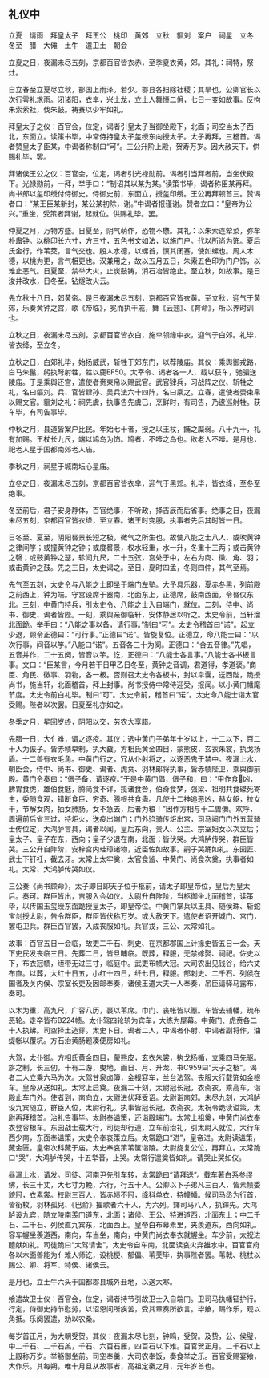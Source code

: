 ## 礼仪中


立夏　请雨　拜皇太子　拜王公　桃印　黄郊　立秋　貙刘　案户　祠星　立冬　冬至　腊　大傩　土牛　遣卫土　朝会

立夏之日，夜漏未尽五刻，京都百官皆衣赤，至季夏衣黄，郊。其礼：祠特，祭灶。

自立春至立夏尽立秋，郡国上雨泽。若少。郡县各扫除社稷；其旱也，公卿官长以次行雩礼求雨。闭诸阳，衣皁，兴土龙，立土人舞憧二佾，七日一变如故事。反拘朱索萦社，伐朱鼓。祷赛以少牢如礼。

拜皇太子之仪：百官会，位定，谒者引皇太子当御坐殿下，北面；司空当太子西北，东面立。读策书毕，中常侍持皇太子玺绶东向授太子。太子再拜，三稽首。谒者赞皇太子臣某，中谒者称制曰“可”。三公升阶上殿，贺寿万岁。因大赦天下。供赐礼毕，罢。

拜诸侯王公之仪：百官会，位定，谒者引光禄勋前。谒者引当拜者前，当坐伏殿下。光禄勋前，一拜，举手曰：“制诏其以某为某。”读策书毕，谒者称臣某再拜。尚书郎以玺印绶付侍御史。侍御史前，东面立，授玺印绶。王公再拜顿首三。赞谒者曰：“某王臣某新封，某公某初除，谢。”中谒者报谨谢。赞者立曰：“皇帝为公兴。”重坐，受策者拜谢，起就位。供赐礼毕。罢。

仲夏之月，万物方盛。日夏至，阴气萌作，恐物不懋。其礼：以朱索连荤菜，弥牟朴蛊钟。以桃印长六寸，方三寸，五色书文如法，以施门户。代以所尚为饰。夏后氏金行，作苇茭，言气交也。殷人水德，以螺首，慎其闭塞，使如螺也。周人木德，以桃为更，言气相更也。汉兼用之，故以五月五日，朱索五色印为门户饰，以难止恶气。日夏至，禁举大火，止炭鼓铸，消石冶皆绝止。至立秋，如故事。是日浚井改水，日冬至。钻燧改火云。

先立秋十八日，郊黄帝。是日夜漏未尽五刻，京都百官皆衣黄。至立秋，迎气于黄郊，乐奏黄钟之宫，歌《帝临》，冕而执干戚，舞《云翘》、《育命》，所以养时训也。

立秋之日，夜漏未尽五刻，京都百官皆衣白，施皁领缘中衣，迎气于白郊。礼毕，皆衣绛，至立冬。

立秋之日，白郊礼毕，始扬威武，斩牲于郊东门，以荐陵庙。其仪：乘舆御戎路，白马朱鬣，躬执弩射牲，牲以鹿EF50。太宰令、谒者各一人，载以获车，驰驷送陵庙。于是乘舆还宫，遣使者赍束帛以赐武官。武官肄兵，习战阵之仪、斩牲之礼，名曰貙刘。兵、官皆肄孙、吴兵法六十四阵，名曰乘之。立春，遣使者赍束帛以赐文官。貙刘之礼：祠先虞，执事告先虞已，烹鲜时，有司告，乃逡巡射牲。获车毕，有司告事毕。

仲秋之月，县道皆案户比民。年始七十者，授之以王杖，餔之糜弱。八十九十，礼有加赐。王杖长九尺，端以鸠鸟为饰。鸠者，不噎之鸟也。欲老人不噎。是月也，祀老人星于国都南郊老人庙。

季秋之月，祠星于城南坛心星庙。

立冬之日，夜漏未尽五刻，京都百官皆衣皁，迎气于黑郊。礼毕，皆衣绛，至冬至绝事。

冬至前后，君子安身静体，百官绝事，不听政，择吉辰而后省事。绝事之日，夜漏未尽五刻，京都百官皆衣绛，至立春。诸王时变服，执事者先后其时皆一日。

日冬至、夏至，阴阳晷景长短之极，微气之所生也。故使八能之士八人，或吹黄钟之律间竽；或撞黄钟之钟；或度晷景，权水轻重，水一升，冬重十三两；或击黄钟之磬；或鼓黄钟之瑟，轸间九尺，二十五弦，宫处于中，左右为商、徵、角、羽；或击黄钟之鼓。先之三日，太史谒之。至日，夏时四孟，冬则四仲，其气至焉。

先气至五刻，太史令与八能之士即坐于端门左塾。大予具乐器，夏赤冬黑，列前殿之前西上，钟为端。守宫设席于器南，北面东上，正德席，鼓南西面，令晷仪东北。三刻，中黄门持兵，引太史令、八能之士入自端门，就位。二刻，侍中、尚书、御史、谒者皆陛。一刻，乘舆亲御临轩，安体静居以听之。太史令前，当轩溜北面跪。举手曰：“八能之事以备，请行事。”制曰“可”。太史令稽首曰“诺”。起立少退，顾令正德曰：“可行事。”正德曰“诺”。皆旋复位。正德立，命八能士曰：“以次行事，间音以竽。”八能曰“诺”。五音各三十为阕。正德曰：“合五音律。”先唱，五音并作，二十五阕，皆音以竽。讫，正德曰：“八能士各言事。”八能士各书板言事。文曰：“臣某言，今月若干日甲乙日冬至，黄钟之音调，君道得，孝道褒。”商臣、角民、徵事、羽物，各一板。否则召太史令各板书，封以皁囊，送西陛，跪授尚书，施当轩，北面稽首，拜上封事。尚书授侍中常侍迎受，报闻。以小黄门幡麾节度。太史令前白礼毕。制曰“可”。太史令前，稽首曰“诺”。太史命八能士诣太官受赐。陛者以次罢。日夏至礼亦如之。

冬季之月，星回岁终，阴阳以交，劳农大享腊。

先腊一日，大亻难，谓之逐疫。其仪：选中黄门子弟年十岁以上，十二以下，百二十人为侲子。皆赤帻皁制，执大鼗。方相氏黄金四目，蒙熊皮，玄衣朱裳，执戈扬盾。十二兽有衣毛角。中黄门行之，冗从仆射将之，以逐恶鬼于禁中。夜漏上水，朝臣会，侍中、尚书、御史、谒者、虎贲、羽林郎将执事，皆赤帻陛卫，乘舆御前殿。黄门令奏曰：“侲子备，请逐疫。”于是中黄门倡，侲子和，曰：“甲作食凶，胇胃食虎，雄伯食魅，腾简食不详，揽诸食咎，伯奇食梦，强梁、祖明共食磔死寄生，委随食观，错断食巨、穷奇、腾根共食蛊。凡使十二神追恶凶，赫女躯，拉女干，节解女肉，抽女肺肠。女不急去，后者为粮！”因作方相与十二兽儛。欢呼，周遍前后省三过，持炬火，送疫出端门；门外驺骑传炬出宫，司马阙门门外五营骑士传位定，大鸿胪言具，谒者以闻。皇后东向，贵人、公主、宗室妇女以次立后；皇太子、皇子在东，西向；皇子少退在南，北面；皆伏哭。大鸿胪传哭，群臣皆哭。三公升自阼阶，安梓宫内珪璋诸物，近臣佐如故事。嗣子哭踊如礼。东园匠、武士下钉衽，截去牙。太常上太牢奠，太官食监、中黄门、尚食次奠，执事者如礼。太常、大鸿胪传哭如仪。

三公奏《尚书顾命》，太子即日即天子位于柩前，请太子即皇帝位，皇后为皇太后。奏可。群臣皆出，吉服入会如仪。太尉升自阼阶，当柩御坐北面稽首，读策毕，以传国玉玺绶东面跪授皇太子，即皇帝位。中黄门掌兵以玉具、随侯珠、斩蛇宝剑授太尉，告令群臣，群臣皆伏称万岁。或大赦天下。遣使者诏开城门、宫门，罢屯卫兵。群臣百官罢，入成丧服如礼。兵官戎，三公、太常如礼。

故事：百官五日一会临，故吏二千石、刺史、在京都郡国上计掾史皆五日一会。天下吏民发丧临三日。先葬二日，皆旦晡临。既葬，释服，无禁嫁娶、祠祀。佐史以下，布衣冠帻，绖带无过三寸，临庭中。武吏布帻大冠。大司农出见钱谷，给六丈布直。以葬，大红十日五，小红十四日，纤七日，释服。部刺史、二千石、列侯在国者及关内侯、宗室长吏及因邮奉奏，诸侯王遣大夫一人奉奏，吊臣请驿马露布，奏可。

以木为重，高九尺，广容八历，裹以苇席。巾门、丧帐皆以簟。车皆去辅轓，疏布恶轮。走卒皆布B224帻。太仆驾四轮辀为宾车，大练为屋幕。中黄门、虎贲各二十人执绋。司空择土造穿。太史卜日。谒者二人，中谒者仆射、中谒者副将作，油缇帐以覆坑。方石治黄肠题凑便房如礼。

大驾，太仆御。方相氏黄金四目，蒙熊皮，玄衣朱裳，执戈扬楯，立乘四马先驱。旂之制，长三仞，十有二游，曳地，画日、月、升龙，书C959曰“天子之柩”。谒者二人立乘六马为次。大驾甘泉卤簿，金根容车，兰台法驾。丧服大行载饰如金根车。皇帝从送如礼。太常上启奠。夜漏二十刻，太尉冠长冠，衣斋衣，乘高车，诣殿止车门外。使者到，南向立，太尉进伏拜受诏。太尉诣南郊。未尽九刻，大鸿胪设九宾随立，群臣入位，太尉行礼。执事皆冠长冠，衣斋衣。太祝令跪读谥策，太尉再拜稽首。治礼告事毕。太尉奉谥策，还诣殿端门。太常上祖奠，中黄门尚衣奉衣登容根车。东园战士载大行，司徒却行道，立车前治礼，引太尉入就位，大行车西少南，东面奉谥策，太史令奉哀策立后。太常跪曰“进”，皇帝进。太尉读谥策，藏金匮。皇帝次科藏于庙。太史奉哀策苇箧诣陵。太尉旋复公位，再拜立。太常跪曰“哭”，大鸿胪传哭，十五举音，止哭。太常行遣奠皆如礼。请哭止哭如仪。

昼漏上水，请发。司徒、河南尹先引车转，太常跪曰“请拜送”。载车著白系参缪绋，长三十丈，大七寸为輓，六行，行五十人。公卿以下子弟凡三百人，皆素帻委貌冠，衣素裳。校尉三百人，皆赤帻不冠，绛科单衣，持幢幡。候司马丞为行首，皆衔枚。羽林孤兒、《巴俞》擢歌者六十人，为六列。鐸司马八人，执鐸先。大鸿胪设九宾，随立陵南羡门道东，北面；诸侯、王公、特进道西，北面东上；中二千石、二千石、列侯直九宾东，北面西上。皇帝白布幕素里，夹羡道东，西向如礼。容车幄坐羡道西，南向，车当坐，南向，中黄门尚衣奉衣就幄坐。车少前，太祝进醴献如礼。司徒跪曰“大驾请舍”，太史令自车南，北面读哀火弃雒水中。百官官府各以木面兽能为亻难人师讫，设桃梗、郁儡、苇茭毕，执事陛者罢。苇戟、桃杖以赐公、卿、将军、特侯、诸侯云。

是月也，立土牛六头于国都郡县城外丑地，以送大寒。

飨遣故卫士仪：百官会，位定，谒者持节引故卫士入自端门。卫司马执幡钲护行。行定，侍御史持节慰劳，以诏恩问所疾苦，受其章奏所欲言。毕飨，赐作乐，观以角抵。乐阕罢遣，劝以农桑。

每岁首正月，为大朝受贺。其仪：夜漏未尽七刻，钟鸣，受贺。及贽，公、侯璧，中二千石、二千石羔，千石、六百石雁，四百石以下雉。百官贺正月。二千石以上上殿称万岁。举觞御坐前。司空奉羹，大司农奉饭，奏食举之乐。百官受赐宴飨，大作乐。其每朔，唯十月旦从故事者，高祖定秦之月，元年岁首也。

